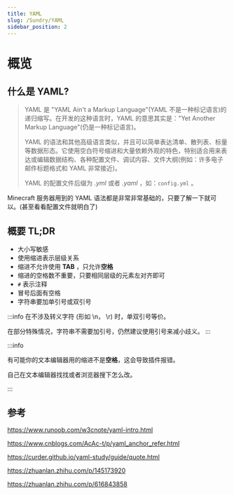 ```yaml
---
title: YAML
slug: /Sundry/YAML
sidebar_position: 2
---
```



# 概览

## 什么是 YAML?

> YAML 是 "YAML Ain't a Markup Language"(YAML 不是一种标记语言)的递归缩写。在开发的这种语言时，YAML 的意思其实是："Yet Another Markup Language"(仍是一种标记语言)。
>
> YAML 的语法和其他高级语言类似，并且可以简单表达清单、散列表、标量等数据形态。它使用空白符号缩进和大量依赖外观的特色，特别适合用来表达或编辑数据结构、各种配置文件、调试内容、文件大纲(例如：许多电子邮件标题格式和 YAML 非常接近)。
>
> YAML 的配置文件后缀为 *.yml* 或者 *.yaml* ，如：`config.yml` 。

Minecraft 服务器用到的 YAML 语法都是非常非常基础的，只要了解一下就可以。(甚至看看配置文件就明白了)

## 概要 TL;DR

- 大小写敏感
- 使用缩进表示层级关系
- 缩进不允许使用 **TAB** ，只允许**空格**
- 缩进的空格数不重要，只要相同层级的元素左对齐即可
- `#` 表示注释
- 冒号后面有空格
- 字符串要加单引号或双引号

:::info
在不涉及转义字符 (形如 \n， \r) 时，单双引号等价。

在部分特殊情况，字符串不需要加引号，仍然建议使用引号来减小歧义。
:::

:::info

有可能你的文本编辑器用的缩进不是**空格**，这会导致插件报错。

自己在文本编辑器找找或者浏览器搜下怎么改。

:::

## 参考

https://www.runoob.com/w3cnote/yaml-intro.html

https://www.cnblogs.com/AcAc-t/p/yaml_anchor_refer.html

https://curder.github.io/yaml-study/guide/quote.html

https://zhuanlan.zhihu.com/p/145173920

https://zhuanlan.zhihu.com/p/616843858
